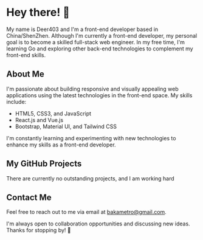 # Hey there! 👋

My name is Deer403 and I'm a front-end developer based in China/ShenZhen.
Although I'm currently a front-end developer, my personal goal is to become a skilled full-stack web engineer. In my free time, I'm learning Go and exploring other back-end technologies to complement my front-end skills.

## About Me

I'm passionate about building responsive and visually appealing web applications using the latest technologies in the front-end space. My skills include:

- HTML5, CSS3, and JavaScript
- React.js and Vue.js
- Bootstrap, Material UI, and Tailwind CSS

I'm constantly learning and experimenting with new technologies to enhance my skills as a front-end developer.

## My GitHub Projects

There are currently no outstanding projects, and I am working hard

## Contact Me

Feel free to reach out to me via email at bakametro@gmail.com.

I'm always open to collaboration opportunities and discussing new ideas. Thanks for stopping by! 🙌

<!--
**Deer403/Deer403** is a ✨ _special_ ✨ repository because its `README.md` (this file) appears on your GitHub profile.

Here are some ideas to get you started:

- 🔭 I’m currently working on ...
- 🌱 I’m currently learning ...
- 👯 I’m looking to collaborate on ...
- 🤔 I’m looking for help with ...
- 💬 Ask me about ...
- 📫 How to reach me: ...
- 😄 Pronouns: ...
- ⚡ Fun fact: ...
-->
